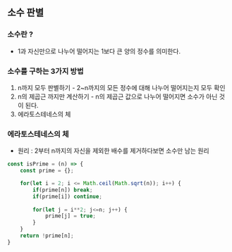 ## 소수 판별

### 소수란 ?
* 1과 자신만으로 나누어 떨어지는 1보다 큰 양의 정수를 의미한다.

### 소수를 구하는 3가지 방법
1. n까지 모두 판별하기 - 2~n까지의 모든 정수에 대해 나누어 떨어지는지 모두 확인
2. n의 제곱근 까지만 계산하기 - n의 제곱근 값으로 나누어 떨어지면 소수가 아닌 것이 된다.
3. 에라토스테네스의 체

### 에라토스테네스의 체
- 원리 : 2부터 n까지의 자신을 제외한 배수를 제거하다보면 소수만 남는 원리


```javascript
const isPrime = (n) => {
    const prime = {};

    for(let i = 2; i <= Math.ceil(Math.sqrt(n)); i++) {
        if(prime[n]) break;
        if(prime[i]) continue;
        
        for(let j = i**2; j<=n; j++) {
            prime[j] = true;
        }
    }
    return !prime[n];
}

```